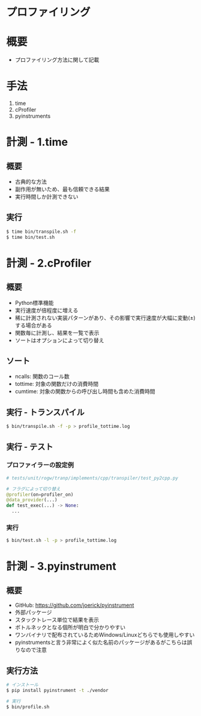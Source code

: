 プロファイリング
===

# 概要

* プロファイリング方法に関して記載

# 手法

1. time
2. cProfiler
3. pyinstruments

# 計測 - 1.time

## 概要

* 古典的な方法
* 副作用が無いため、最も信頼できる結果
* 実行時間しか計測できない

## 実行

```sh
$ time bin/transpile.sh -f
$ time bin/test.sh
```

# 計測 - 2.cProfiler

## 概要

* Python標準機能
* 実行速度が倍程度に増える
* 稀に計測されない実装パターンがあり、その影響で実行速度が大幅に変動(±)する場合がある
* 関数毎に計測し、結果を一覧で表示
* ソートはオプションによって切り替え

## ソート

* ncalls: 関数のコール数
* tottime: 対象の関数だけの消費時間
* cumtime: 対象の関数からの呼び出し時間も含めた消費時間

## 実行 - トランスパイル

```sh
$ bin/transpile.sh -f -p > profile_tottime.log
```

## 実行 - テスト

### プロファイラーの設定例

```python
# tests/unit/rogw/tranp/implements/cpp/transpiler/test_py2cpp.py

# フラグによって切り替え
@profiler(on=profiler_on)
@data_provider(...)
def test_exec(...) -> None:
  ...
```

### 実行

```sh
$ bin/test.sh -l -p > profile_tottime.log
```

# 計測 - 3.pyinstrument

## 概要

* GitHub: https://github.com/joerick/pyinstrument
* 外部パッケージ
* スタックトレース単位で結果を表示
* ボトルネックとなる個所が明白で分かりやすい
* ワンバイナリで配布されているためWindows/Linuxどちらでも使用しやすい
* pyinstrumentsと言う非常によく似た名前のパッケージがあるがこちらは誤りなので注意

## 実行方法

```sh
# インストール
$ pip install pyinstrument -t ./vendor

# 実行
$ bin/profile.sh
```
